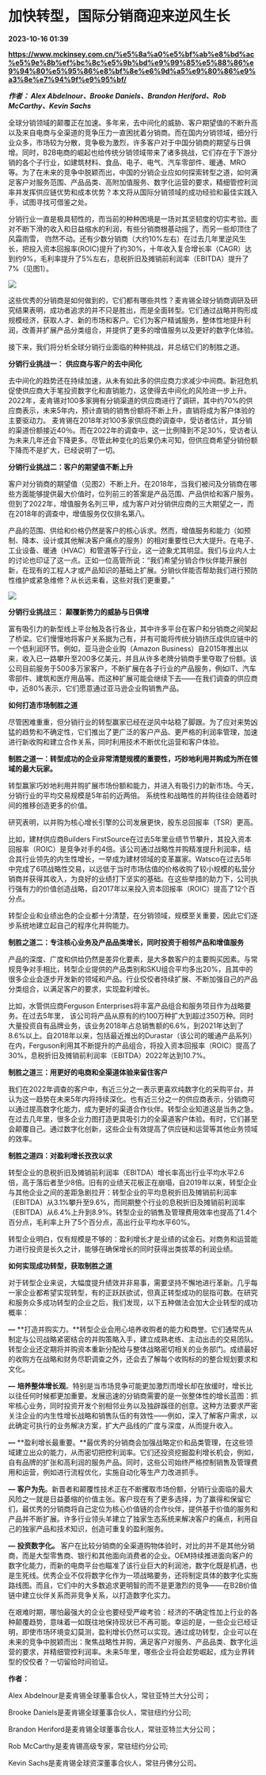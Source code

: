 # 加快转型，国际分销商迎来逆风生长

**2023-10-16 01:39**

**https://www.mckinsey.com.cn/%e5%8a%a0%e5%bf%ab%e8%bd%ac%e5%9e%8b%ef%bc%8c%e5%9b%bd%e9%99%85%e5%88%86%e9%94%80%e5%95%86%e8%bf%8e%e6%9d%a5%e9%80%86%e9%a3%8e%e7%94%9f%e9%95%bf/**

**_作者： Alex Abdelnour_****_、Brooke Daniels_****_、Brandon Heriford_****_、Rob McCarthy_****_、Kevin Sachs_**

全球分销领域的颠覆正在加速。多年来，去中间化的威胁、客户期望值的不断升高以及来自电商与全渠道的竞争压力一直困扰着分销商。而在国内分销领域，细分行业众多，市场较为分散，竞争极为激烈，许多客户对于中国分销商的期望与日俱增。同时，B2B电商的崛起也给传统分销领域带来了诸多挑战，它们存在于下游分销的各个子行业，如建筑材料、食品、电子、电气、汽车零部件、暖通、MRO等。为了在未来的竞争中脱颖而出，中国的分销企业应如何探索转型之道，如何满足客户对服务范围、产品品类、高附加值服务、数字化运营的要求，精细管控利润率并发挥供应链优势和成本优势？本文将从国际分销领域的成功经验和最佳实践入手，试图寻找可借鉴之处。

分销行业一直是极具韧性的，而当前的种种困境是一场对其坚韧度的切实考验。面对不断下滑的收入和日益缩水的利润，有些分销商根基动摇了，而另一些却顶住了风霜雨雪， 岿然不动。还有少数分销商（大约10%左右）在过去几年里逆风生长，把投入资本回报率(ROIC)提升了约30%，十年收入复合增长率（CAGR）达到约9%，毛利率提升了5%左右，息税折旧及摊销前利润率（EBITDA）提升了7%（见图1）。

![](https://www.mckinsey.com.cn/wp-content/uploads/2023/06/%E5%9B%BE1-2.jpg)

这些优秀的分销商是如何做到的，它们都有哪些共性？麦肯锡全球分销商调研及研究结果表明，成功者追求的并不只是胜出，而是全面转型。它们通过战略并购形成规模经济，获取人才、新的市场和客户。它们为客户精诚服务，整体性地提升利润，改善并扩展产品分类组合，并提供了更多的增值服务以及更好的数字化体验。

接下来，我们将分析全球分销行业面临的种种挑战，并总结它们的制胜之道。

**分销行业挑战一：** **供应商与客户的去中间化**

去中间化的趋势还在持续加速，从未有如此多的供应商力求减少中间商。新冠危机促使供应商大手笔投资数字化和直销能力，这使得去中间化的风险进一步上升。2022年，麦肯锡对100多家拥有分销渠道的供应商进行了调研，其中约70%的供应商表示，未来5年内，预计直销的销售份额将不断上升，直销将成为客户体验的主要驱动力。 麦肯锡在2018年对100多家供应商的调查中，受访者估计，其分销的渠道份额接近40％。而在2022年的调查中，这一比例降到不足30%，受访者认为未来几年还会下降更多。尽管此种变化的后果仍未可知，但供应商希望分销份额下降而不是扩大，已经说明了一切。

**分销行业挑战二：客户的期望值不断上升**

客户对分销商的期望值（见图2）不断上升。在2018年，当我们被问及分销商在哪些方面能够提供最大价值时，位列前三的答案是产品范围、产品供给和客户服务。但到了2022年，增值服务名列三甲，成为客户对分销供应商的三大期望之一，而在2018年的调查中，增值服务仅仅排名第八。

产品的范围、供给和价格仍然是客户的核心诉求。然而，增值服务和能力（如预制、降本、设计或其他解决客户痛点的服务）的相对重要性已大大提升。在电子、工业设备、暖通（HVAC）和管道等子行业，这一迹象尤其明显。我们与业内人士的讨论也印证了这一点。正如一位高管所说：“我们希望分销合作伙伴能开展创新，在现有的工程人才或产品知识的基础上扩展。分销伙伴能否帮助我们进行预防性维护或紧急维修？从长远来看，这些对我们更重要。”

![](https://www.mckinsey.com.cn/wp-content/uploads/2023/06/%E5%9B%BE2-2.jpg)

**分销行业挑战三：** **颠覆新势力的威胁与日俱增**

富有吸引力的新型线上平台触及各行各业，其中许多平台在客户和分销商之间架起了桥梁。它们慢慢地将客户关系据为己有，并有可能将传统分销挤压成供应链中的一个低利润环节。例如，亚马逊企业购（Amazon Business）自2015年推出以来，收入已一路攀升至200多亿美元，并且从许多老牌分销商手里夺取了份额。该公司目前服务于500多万家客户，不断扩展在各子行业的产品服务，例如IT、汽车零部件、建筑和医疗用品等。而这种扩展可能会继续下去——在我们调查的供应商中，近80%表示，它们愿意通过亚马逊企业购销售产品。

**如何打造市场制胜之道**

尽管困难重重，但分销行业的转型赢家已经在逆风中站稳了脚跟。为了应对来势凶猛的趋势和不确定性，它们推出了更广泛的客户产品、更严格的利润率管理，加速进行新收购和建立合作关系，同时利用技术不断优化运营和客户体验。

**制胜之道一：转型成功的企业非常清楚规模的重要性，巧妙地利用并购成为所在领域的最大玩家。**

转型赢家巧妙地利用并购扩展市场份额和能力，并进入有吸引力的新市场。今天，分销行业的平均交易规模是5年前的近两倍。 系统性和战略性的并购往往会随着时间的推移创造更多的价值。

研究表明，以并购为核心增长引擎的公司发展更快，股东总回报率（TSR）更高。

比如，建材供应商Builders FirstSource在过去5年里业绩节节攀升，其投入资本回报率（ROIC）是竞争对手的4倍。该公司通过战略性并购精准提升利润率，结合其行业领先的内生性增长，一举成为建材领域的变革赢家。Watsco在过去5年中完成了6项战略性交易，以远低于当时市场估值的价格收购了较小规模的私营分销商并获得其收入，为良好的业绩打下坚实的基础。在这些举措的助力下，公司执行强有力的价值创造战略，自2017年以来投入资本回报率（ROIC）提高了12个百分点。

转型企业和业绩出色的企业都十分清楚，在分销领域，规模至关重要，因此它们逐步系统地建立起自己的程序化并购能力。

**制胜之道二：专注核心业务及产品品类增长，同时投资于相邻产品和增值服务**

产品的深度、广度和供给仍然是差异化要素，是大多数客户的主要购买因素。与常规竞争对手相比，转型企业提供的产品类别和SKU组合平均多出20%，且其中的很多企业会逐步开发新的领域和产品。行业佼佼者持续扩展、不断加强自己的产品分类组合，以满足客户的要求，实现盈利增长。

比如，水管供应商Ferguson Enterprises将丰富产品组合和服务项目作为战略要务。在过去5年里， 该公司将产品从原有的约100万种扩大到超过350万种。同时大量投资自有品牌业务，该业务2018年占总销售额的6.6%，到2021年达到了8.6%以上。自2018年以来，包括最近推出的Durastar（该公司的暖通产品系列）在内，Ferguson利用其不断提升的产品组合，将投入资本回报率（ROIC）提高了30%，息税折旧及摊销前利润率（EBITDA）2022年达到10.7%。

**制胜之道三：用更好的电商和全渠道体验来留住客户**

我们在2022年调查的客户中，有近三分之一表示更喜欢纯数字化的采购平台，并认为这一趋势在未来5年内将持续深化。也有近三分之一的供应商表示，分销商可以通过提高数字化能力，成为更好的渠道合作伙伴。转型企业知道这是当务之急。 在过去几年里，很多企业力图打造更具吸引力的全渠道客户体验。有时，它们甚至会颠覆自己。通过数字化创新，这些企业有效提高了供应链和运营等其他业务领域的效率。

**制胜之道四：对盈利增长孜孜以求**

转型企业的息税折旧及摊销前利润率（EBITDA）增长率高出行业平均水平2.6倍，高于落后者至少8倍。旧有的业绩天花板正在崩塌，自2019年以来，转型企业与其他企业之间的差距急剧拉开：转型企业的平均息税折旧及摊销前利润率（EBITDA）从3.1%攀升至9.6%，而同期整个行业的息税折旧及摊销前利润率（EBITDA）从6.4%上升到8.9%。转型企业的销售及管理费用效率也提高了1.4个百分点，毛利率上升了5个百分点，高出行业平均水平60%。

转型企业明白，仅有规模是不够的：盈利增长才是业绩的试金石。对商务和运营能力进行投资是长久之计，能够在确保增长的同时获得出类拔萃的利润业绩。

**如何实现成功转型，获取制胜之道**

对于转型企业来说，大幅度提升绩效并非易事，需要坚持不懈地进行革新。几乎每一家企业都希望实现转型，有的正跃跃欲试，但真正转型成功的屈指可数。在研究和服务众多成功转型的企业之后，我们发现，以下五种做法会加大企业转型的成功概率：

**—** **打造并购实力。**转型企业会用心培养收购者的能力和商誉。它们通常先从制定与公司战略紧密结合的并购策略入手，建立成熟老练、主动出击的交易团队。转型企业还定期将并购资本重新分配给与整体战略密切相关的业务部门。成绩最好的收购方在战略和财务尽职调查之外，还会去了解每个收购标的的整合规划要求和文化。

**—** **培养整体增长观**。特别是当市场竞争可能更加激烈而增长却在放缓时，增长比以往任何时候都更加重要。发展迅速的分销商需要的是一张整体性的增长蓝图：抓牢核心业务，同时投资开发个别相邻业务以及独辟蹊径的创意。这种方法要求严密关注企业的内生性增长战略和销售队伍的有效性——例如，深入了解客户需求，以此确定可执行的业务解决方案，扩大产品线的广度与深度，从而提升收入。

**—** **盈利增长最重要。**最优秀的分销商会加强战略定价和品类管理，在这些领域建立出众的能力，从而密切把控利润率。它们还投资挖掘盈利增长机会，例如，自有品牌的扩张和高利润的服务产品。同时，这些公司始终严格控制销售及管理费用和运营，例如进行流程优化，实施自动化等生产力改进抓手。

**—** **客户为先**。新晋者和颠覆性技术正在不断攫取市场份额，分销行业面临的最大风险之一就是日益萎缩的价值主张。客户现在有了更多选择，为了赢得和保留它们，最优秀的分销商将自己定位为核心价值链的合作伙伴，提供基于价值的服务和产品并不断扩展。许多行业领头羊建立了独家生态系统来解决客户的痛点，利用自己的独家产品和技术知识，创造可重复的盈利服务。

**—** **投资数字化。** 客户在比较分销商的全渠道购物体验时，对比的并不是其他分销商，而是大型零售商、银行和其他面向消费者的企业。OEM持续推进面向客户的数字化能力，而新的电商平台也瞄准了该行业巨大的利润池，数字化既是机遇，也是生死线。优秀企业不仅将数字化作为一项战略要务，还将制定具体的数字化实施路线图。而且，它们中的大多数追求更明智的而不是更激烈的竞争——在B2B价值链中建立伙伴关系而非竞争关系，以打造数字化实力。

在艰难时期，哪怕最强大的企业也要经受严峻考验：经济的不确定性加上行业的各种颠覆趋势，意味着一如既往地保持现状已不再可能。幸运的是，一些企业已经证明，即使市场环境变幻莫测，盈利增长仍然可以实现。通过成功转型，企业可以在未来的竞争中脱颖而出：聚焦战略性并购，满足客户对服务、产品品类、数字化运营的要求，并精细管控利润率。未来5年里，哪些企业将会趁势崛起，成为业界转型的佼佼者？一切留给时间验证。

**作者：**

Alex Abdelnour是麦肯锡全球董事合伙人，常驻亚特兰大分公司；

Brooke Daniels是麦肯锡全球董事合伙人，常驻纽约分公司;

Brandon Heriford是麦肯锡全球董事合伙人，常驻亚特兰大分公司；

Rob McCarthy是麦肯锡高级专家，常驻纽约分公司;

Kevin Sachs是麦肯锡全球资深董事合伙人，常驻丹佛分公司。